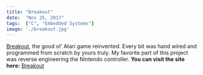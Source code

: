 ```yaml
---
title: "Breakout"
date:  "Nov 25, 2017"
tags:  ["C", "Embedded Systems"]
image: './breakout.jpg'
---
```


[Breakout], the good ol' Atari game reinvented. Every bit was hand wired and 
programmed from scratch by yours truly. My favorite part of this project was
reverse engineering the Nintendo controller. **You can visit the site here:** 
[Breakout]

<!--- reference links --->
[Breakout]: <https://github.com/RBoshae/Breakout>
